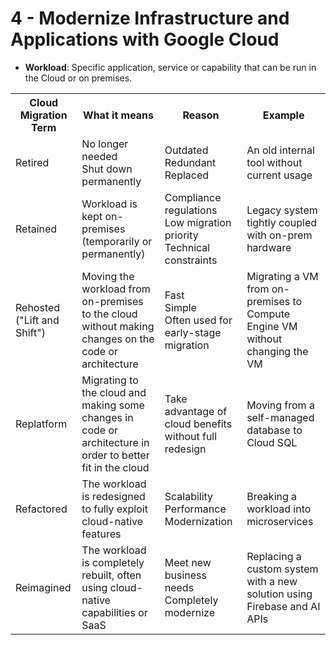 # 4 - Modernize Infrastructure and Applications with Google Cloud

- **Workload**: Specific application, service or capability that can be run in the Cloud or on premises.
<table>
    <th>Cloud Migration Term</th>
    <th>What it means</th>
    <th>Reason</th>
    <th>Example</th>
    <tr>
        <td>Retired</td>
        <td>No longer needed<br/>Shut down permanently</td>
        <td>Outdated<br/>Redundant<br/>Replaced</td>
        <td>An old internal tool without current usage</td>
    </tr>
    <tr>
        <td>Retained</td>
        <td>Workload is kept on-premises (temporarily or permanently)</td>
        <td>Compliance regulations<br/>Low migration priority<br/>Technical constraints</td>
        <td>Legacy system tightly coupled with on-prem hardware</td>
    </tr>
    <tr>
        <td>Rehosted<br/>("Lift and Shift")</td>
        <td>Moving the workload from on-premises to the cloud without making changes on the code or architecture</td>
        <td>Fast<br/>Simple<br/>Often used for early-stage migration</td>
        <td>Migrating a VM from on-premises to Compute Engine VM without changing the VM</td>
    </tr>
    <tr>
        <td>Replatform</td>
        <td>Migrating to the cloud and making some changes in code or architecture in order to better fit in the cloud</td>
        <td>Take advantage of cloud benefits without full redesign</td>
        <td>Moving from a self-managed database to Cloud SQL</td>
    </tr>
    <tr>
        <td>Refactored</td>
        <td>The workload is redesigned to fully exploit cloud-native features</td>
        <td>Scalability<br/>Performance<br/>Modernization</td>
        <td>Breaking a workload into microservices</td>
    </tr>
    <tr>
        <td>Reimagined</td>
        <td>The workload is completely rebuilt, often using cloud-native capabilities or SaaS</td>
        <td>Meet new business needs<br/>Completely modernize</td>
        <td>Replacing a custom system with a new solution using Firebase and AI APIs</td>
    </tr>
</table>